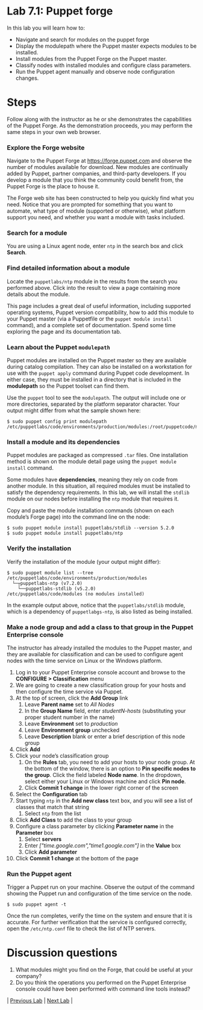 # Lab 7.1: Puppet forge

In this lab you will learn how to:

* Navigate and search for modules on the puppet forge
* Display the modulepath where the Puppet master expects modules to be installed.
* Install modules from the Puppet Forge on the Puppet master.
* Classify nodes with installed modules and configure class parameters.
* Run the Puppet agent manually and observe node configuration changes.

# Steps

Follow along with the instructor as he or she demonstrates the capabilities of the Puppet Forge. As the demonstration proceeds, you may perform the same steps in your own web browser.

### Explore the Forge website

Navigate to the Puppet Forge at https://forge.puppet.com and observe the number of modules available for download. New modules are continually added by Puppet, partner companies, and third-party developers. If you develop a module that you think the community could benefit from, the Puppet Forge is the place to house it.

The Forge web site has been constructed to help you quickly find what you need. Notice that you are prompted for something that you want to automate, what type of module (supported or otherwise), what platform support you need, and whether you want a module with tasks included.

### Search for a module

You are using a Linux agent node, enter `ntp` in the search box and click **Search**. 

### Find detailed information about a module

Locate the `puppetlabs/ntp` module in the results from the search you performed above. Click into the result to view a page containing more details about the module.

This page includes a great deal of useful information, including supported operating systems, Puppet version compatibility, how to add this module to your Puppet master (via a Puppetfile or the `puppet module install` command), and a complete set of documentation. Spend some time exploring the page and its documentation tab.

### Learn about the Puppet `modulepath`

Puppet modules are installed on the Puppet master so they are available during catalog compilation. They can also be installed on a workstation for use with the `puppet apply` command during Puppet code development. In either case, they must be installed in a directory that is included in the **modulepath** so the Puppet toolset can find them.

Use the `puppet` tool to see the `modulepath`. The output will include one or more directories, separated by the platform separator character. Your output might differ from what the sample shown here:
 
```
$ sudo puppet config print modulepath
/etc/puppetlabs/code/environments/production/modules:/root/puppetcode/modules:/etc/puppetlabs/code/modules
```

### Install a module and its dependencies

Puppet modules are packaged as compressed `.tar` files. One installation method is shown on the module detail page using the `puppet module install` command.

Some modules have **dependencies**, meaning they rely on code from another module. In this situation, all required modules must be installed to satisfy the dependency requirements. In this lab, we will install the `stdlib` module on our nodes before installing the `ntp` module that requires it.

Copy and paste the module installation commands (shown on each module’s Forge page) into the command line on the node:

```
$ sudo puppet module install puppetlabs/stdlib --version 5.2.0
$ sudo puppet module install puppetlabs/ntp
```

### Verify the installation

Verify the installation of the module (your output might differ):
 
```
$ sudo puppet module list --tree
/etc/puppetlabs/code/environments/production/modules
  └─┬puppetlabs-ntp (v7.2.0)
    └──puppetlabs-stdlib (v5.2.0)
/etc/puppetlabs/code/modules (no modules installed)
```

In the example output above, notice that the `puppetlabs/stdlib` module, which is a dependency of `puppetlabgs-ntp`, is also listed as being installed.

### Make a node group and add a class to that group in the Puppet Enterprise console

The instructor has already installed the modules to the Puppet master, and they are available for classification and can be used to configure agent nodes with the time service on Linux or the Windows platform.

1. Log in to your Puppet Enterprise console account and browse to the **CONFIGURE > Classification** menu
1. We are going to create a new classification group for your hosts and then configure the time service via Puppet.
1. At the top of screen, click the **Add Group** link
    1. Leave **Parent name** set to *All Nodes*
    1. In the **Group Name** field, enter *studentN-hosts* (substituting your proper student number in the name)
    1. Leave **Environment** set to *production*
    1. Leave **Environment group** unchecked
    1. Leave **Description** blank or enter a brief description of this node group
1. Click **Add**
1. Click your node’s classification group
    1. On the **Rules** tab, you need to add your hosts to your node group. At the bottom of the window, there is an option to **Pin specific nodes to the group**. Click the field labeled **Node name**. In the dropdown, select either your Linux or Windows machine and click **Pin node**.
    1. Click **Commit 1 change** in the lower right corner of the screen
1. Select the **Configuration** tab
1. Start typing `ntp` in the **Add new class** text box, and you will see a list of classes that match that string
    1. Select `ntp` from the list
1. Click **Add Class** to add the class to your group
1. Configure a class parameter by clicking **Parameter name** in the **Parameter** box
    1. Select **servers**
    1. Enter *["time.google.com","time1.google.com"]* in the **Value** box
    1. Click **Add parameter**
1. Click **Commit 1 change** at the bottom of the page

### Run the Puppet agent

Trigger a Puppet run on your machine. Observe the output of the command showing the Puppet run and configuration of the time service on the node.

```$ sudo puppet agent -t```
    
Once the run completes, verify the time on the system and ensure that it is accurate. For further verification that the service is configured correctly, open the `/etc/ntp.conf` file to check the list of NTP servers.

# Discussion questions

1. What modules might you find on the Forge, that could be useful at your company?
1. Do you think the operations you performed on the Puppet Enterprise console could have been performed with command line tools instead?

|  [Previous Lab](../lab-06.2-Using-and-extending-Facter)  |  [Next Lab](../lab-08.1-Create-a-wrapper-module)  |
